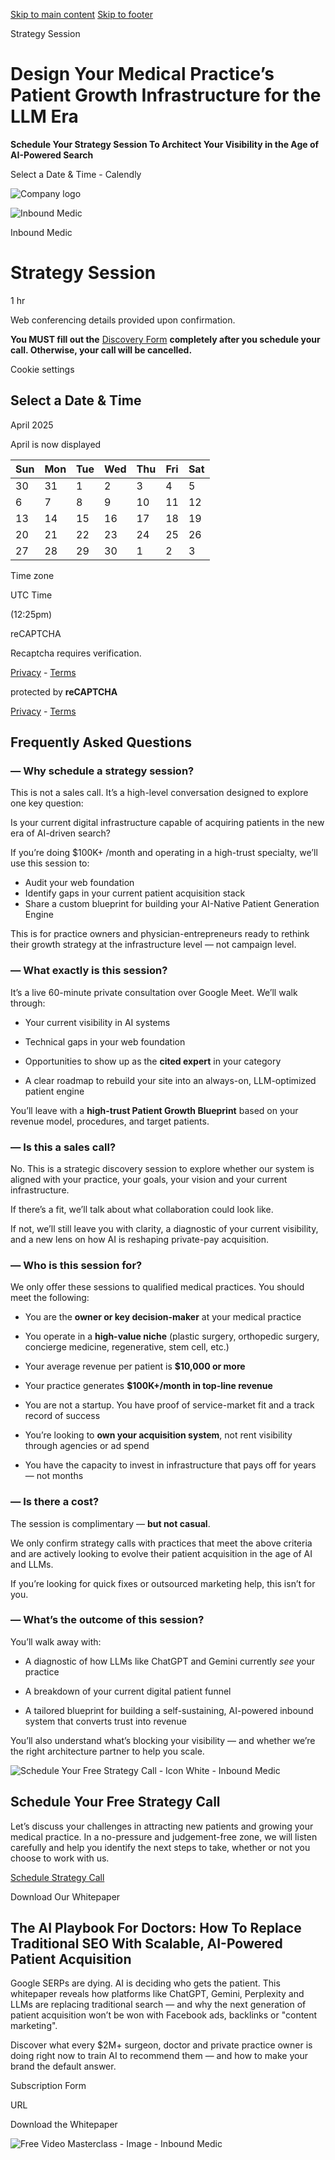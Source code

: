 [Skip to main content](https://www.inboundmedic.com/strategy-session/#brx-content) [Skip to footer](https://www.inboundmedic.com/strategy-session/#brx-footer)

Strategy Session

# Design Your Medical Practice’s Patient Growth Infrastructure for the LLM Era

**Schedule Your Strategy Session To Architect Your Visibility in the Age of AI-Powered Search**

Select a Date & Time - Calendly

![Company logo](https://d3v0px0pttie1i.cloudfront.net/uploads/branding/logo/c906cd96-5384-41ab-adff-e11dc1bfccfe/18dce5c6.jpg)

![Inbound Medic](https://d3v0px0pttie1i.cloudfront.net/uploads/user/avatar/5023303/5da3ecce.png)

Inbound Medic

# Strategy Session

1 hr

Web conferencing details provided upon confirmation.

**You MUST fill out the** [Discovery Form](https://calendly.com/url?q=https%3A%2F%2Fwww.inboundmedic.com%2Fstrategy-session-discovery-form%2F&user_uuid=GFAGPD2ESRITKAKZ&stage=1&hmac=7c1a4ed8a5633f90bbe7f25ff14fa6c253fc61393abb5dccc6c9f849a93a3acd) **completely after you schedule your call. Otherwise, your call will be cancelled.**

Cookie settings

## Select a Date & Time

April 2025

April is now displayed

| Sun | Mon | Tue | Wed | Thu | Fri | Sat |
| --- | --- | --- | --- | --- | --- | --- |
| 30 | 31 | 1 | 2 | 3 | 4 | 5 |
| 6 | 7 | 8 | 9 | 10 | 11 | 12 |
| 13 | 14 | 15 | 16 | 17 | 18 | 19 |
| 20 | 21 | 22 | 23 | 24 | 25 | 26 |
| 27 | 28 | 29 | 30 | 1 | 2 | 3 |

Time zone

UTC Time

(12:25pm)

reCAPTCHA

Recaptcha requires verification.

[Privacy](https://www.google.com/intl/en/policies/privacy/) \- [Terms](https://www.google.com/intl/en/policies/terms/)

protected by **reCAPTCHA**

[Privacy](https://www.google.com/intl/en/policies/privacy/) \- [Terms](https://www.google.com/intl/en/policies/terms/)

## Frequently Asked Questions

### — Why schedule a strategy session?

This is not a sales call. It’s a high-level conversation designed to explore one key question:

Is your current digital infrastructure capable of acquiring patients in the new era of AI-driven search?

If you’re doing $100K+ /month and operating in a high-trust specialty, we’ll use this session to:

- Audit your web foundation
- Identify gaps in your current patient acquisition stack
- Share a custom blueprint for building your AI-Native Patient Generation Engine

This is for practice owners and physician-entrepreneurs ready to rethink their growth strategy at the infrastructure level — not campaign level.

### — What exactly is this session?

It’s a live 60-minute private consultation over Google Meet. We’ll walk through:

- Your current visibility in AI systems

- Technical gaps in your web foundation

- Opportunities to show up as the **cited expert** in your category

- A clear roadmap to rebuild your site into an always-on, LLM-optimized patient engine


You’ll leave with a **high-trust Patient Growth Blueprint** based on your revenue model, procedures, and target patients.

### — Is this a sales call?

No. This is a strategic discovery session to explore whether our system is aligned with your practice, your goals, your vision and your current infrastructure.

If there’s a fit, we’ll talk about what collaboration could look like.

If not, we’ll still leave you with clarity, a diagnostic of your current visibility, and a new lens on how AI is reshaping private-pay acquisition.

### — Who is this session for?

We only offer these sessions to qualified medical practices. You should meet the following:

- You are the **owner or key decision-maker** at your medical practice

- You operate in a **high-value niche** (plastic surgery, orthopedic surgery, concierge medicine, regenerative, stem cell, etc.)

- Your average revenue per patient is **$10,000 or more**

- Your practice generates **$100K+/month in top-line revenue**

- You are not a startup. You have proof of service-market fit and a track record of success

- You’re looking to **own your acquisition system**, not rent visibility through agencies or ad spend

- You have the capacity to invest in infrastructure that pays off for years — not months


### — Is there a cost?

The session is complimentary — **but not casual**.

We only confirm strategy calls with practices that meet the above criteria and are actively looking to evolve their patient acquisition in the age of AI and LLMs.

If you’re looking for quick fixes or outsourced marketing help, this isn’t for you.

### — What’s the outcome of this session?

You’ll walk away with:

- A diagnostic of how LLMs like ChatGPT and Gemini currently _see_ your practice

- A breakdown of your current digital patient funnel

- A tailored blueprint for building a self-sustaining, AI-powered inbound system that converts trust into revenue


You’ll also understand what’s blocking your visibility — and whether we’re the right architecture partner to help you scale.

![Schedule Your Free Strategy Call - Icon White - Inbound Medic](https://www.inboundmedic.com/wp-content/uploads/2024/12/Schedule-Your-Free-Strategy-Call-Icon-White-Inbound-Medic-150x150.png)

## Schedule Your Free Strategy Call

Let’s discuss your challenges in attracting new patients and growing your medical practice. In a no-pressure and judgement-free zone, we will listen carefully and help you identify the next steps to take, whether or not you choose to work with us.

[Schedule Strategy Call](https://www.inboundmedic.com/strategy-session/#booking-calendar)

Download Our Whitepaper

## The AI Playbook For Doctors: How To Replace Traditional SEO With Scalable, AI-Powered Patient Acquisition

Google SERPs are dying. AI is deciding who gets the patient. This whitepaper reveals how platforms like ChatGPT, Gemini, Perplexity and LLMs are replacing traditional search — and why the next generation of patient acquisition won’t be won with Facebook ads, backlinks or "content marketing".

Discover what every $2M+ surgeon, doctor and private practice owner is doing right now to train AI to recommend them — and how to make your brand the default answer.

Subscription Form

URL

Download the Whitepaper

![Free Video Masterclass - Image - Inbound Medic](https://www.inboundmedic.com/wp-content/uploads/2024/12/Free-Video-Masterclass-Image-Inbound-Medic-1024x834.png)